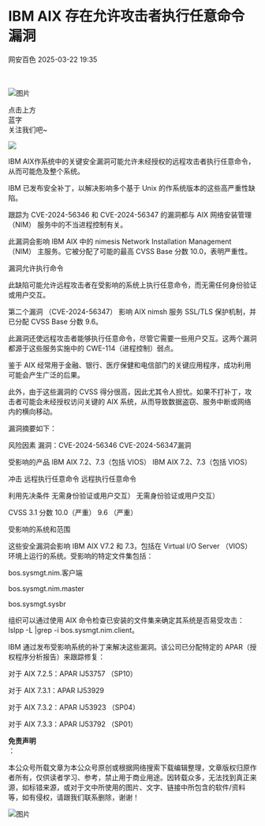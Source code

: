 #  IBM AIX 存在允许攻击者执行任意命令漏洞   
 网安百色   2025-03-22 19:35  
  
   
   
![图片](https://mmbiz.qpic.cn/mmbiz_png/1QIbxKfhZo5lNbibXUkeIxDGJmD2Md5vK9ZGS15PBzhF8gRBMk6V7TXMVsSxyqn3vpLuXTg82nHzLRYicg7QtVJQ/640?wx_fmt=other&from=appmsg&wxfrom=5&wx_lazy=1&wx_co=1&tp=webp "")  
  
点击上方  
蓝字  
关注我们吧~  
  
![](https://mmbiz.qpic.cn/mmbiz_jpg/1QIbxKfhZo7gZvZUVbtic2Er91tLZ7Ab37nhHhgoM2l45c3slYljI4GdwM7MdmdynmGicsUZUriabylZh6vWtdE6A/640?wx_fmt=jpeg&from=appmsg "")  
  
IBM AIX作系统中的关键安全漏洞可能允许未经授权的远程攻击者执行任意命令，从而可能危及整个系统。  
  
IBM 已发布安全补丁，以解决影响多个基于 Unix 的作系统版本的这些高严重性缺陷。  
  
跟踪为 CVE-2024-56346 和 CVE-2024-56347 的漏洞都与 AIX 网络安装管理 （NIM） 服务中的不当进程控制有关。  
  
此漏洞会影响 IBM AIX 中的 nimesis Network Installation Management （NIM） 主服务。它被分配了可能的最高 CVSS Base 分数 10.0，表明严重性。  
  
漏洞允许执行命令  
  
此缺陷可能允许远程攻击者在受影响的系统上执行任意命令，而无需任何身份验证或用户交互。  
  
第二个漏洞 （CVE-2024-56347） 影响 AIX nimsh 服务 SSL/TLS 保护机制，并已分配 CVSS Base 分数 9.6。  
  
此漏洞还使远程攻击者能够执行任意命令，尽管它需要一些用户交互。这两个漏洞都源于这些服务实施中的 CWE-114（进程控制）弱点。  
  
鉴于 AIX 经常用于金融、银行、医疗保健和电信部门的关键应用程序，成功利用可能会产生广泛的后果。  
  
此外，由于这些漏洞的 CVSS 得分很高，因此尤其令人担忧。如果不打补丁，攻击者可能会未经授权访问关键的 AIX 系统，从而导致数据盗窃、服务中断或网络内的横向移动。  
  
漏洞摘要如下：  
  
风险因素	漏洞：CVE-2024-56346	CVE-2024-56347漏洞  
  
受影响的产品	IBM AIX 7.2、7.3（包括 VIOS）	IBM AIX 7.2、7.3（包括 VIOS）  
  
冲击	远程执行任意命令	远程执行任意命令  
  
利用先决条件	无需身份验证或用户交互）	无需身份验证或用户交互）  
  
CVSS 3.1 分数	10.0（严重）	9.6 （严重）  
  
受影响的系统和范围  
  
这些安全漏洞会影响 IBM AIX V7.2 和 7.3，包括在 Virtual I/O Server （VIOS） 环境上运行的系统。受影响的特定文件集包括：  
  
bos.sysmgt.nim.客户端  
  
bos.sysmgt.nim.master  
  
bos.sysmgt.sysbr  
  
组织可以通过使用 AIX 命令检查已安装的文件集来确定其系统是否易受攻击：lslpp -L |grep -i bos.sysmgt.nim.client。  
  
  
IBM 通过发布受影响系统的补丁来解决这些漏洞。该公司已分配特定的 APAR（授权程序分析报告）来跟踪修复：  
  
  
对于 AIX 7.2.5：APAR IJ53757 （SP10）  
  
对于 AIX 7.3.1：APAR IJ53929  
  
对于 AIX 7.3.2：APAR IJ53923 （SP04）  
  
对于 AIX 7.3.3：APAR IJ53792 （SP01）  
  
**免责声明**  
：  
  
本公众号所载文章为本公众号原创或根据网络搜索下载编辑整理，文章版权归原作者所有，仅供读者学习、参考，禁止用于商业用途。因转载众多，无法找到真正来源，如标错来源，或对于文中所使用的图片、文字、链接中所包含的软件/资料等，如有侵权，请跟我们联系删除，谢谢！  
  
![图片](https://mmbiz.qpic.cn/mmbiz_jpg/1QIbxKfhZo5lNbibXUkeIxDGJmD2Md5vKicbNtIkdNvibicL87FjAOqGicuxcgBuRjjolLcGDOnfhMdykXibWuH6DV1g/640?wx_fmt=other&from=appmsg&wxfrom=5&wx_lazy=1&wx_co=1&tp=webp "")  
  
